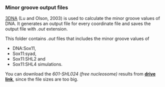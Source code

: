 ### Minor groove output files

[3DNA](https://x3dna.org/) (Lu and Olson, 2003) is used to calculate the minor groove values of DNA. It generates an output file for every coordinate file and saves the output file with _.out_ extension.

This folder contains _.out_ files that includes the minor groove values of 

- DNA:Sox11, 
- Sox11:syad, 
- Sox11:SHL2 and 
- Sox11:SHL4 simulations. 

You can download the _601-SHL024 (free nucleosome)_ results from **[drive link](https://drive.google.com/drive/u/0/folders/1canqSOeYk0DvIXGPGSaQWv3pSQD0MveV)**, since the file sizes are too big.
